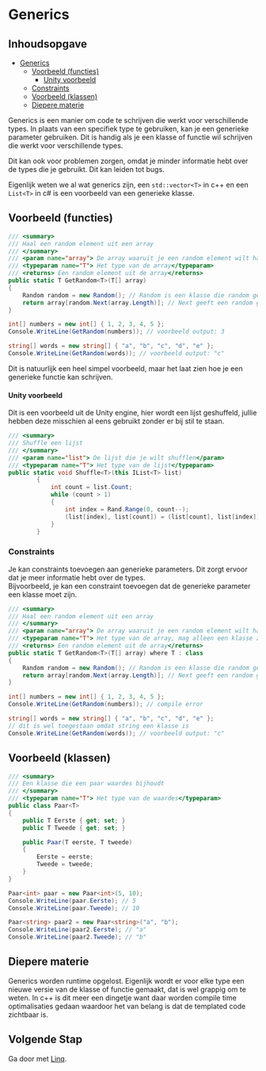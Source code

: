 ﻿# Generics

## Inhoudsopgave

- [Generics](#generics)
    - [Voorbeeld (functies)](#voorbeeld-functies)
        - [Unity voorbeeld](#unity-voorbeeld)
    - [Constraints](#constraints)
    - [Voorbeeld (klassen)](#voorbeeld-klassen)
    - [Diepere materie](#diepere-materie)

Generics is een manier om code te schrijven die werkt voor verschillende types. In plaats van een specifiek type te
gebruiken, kan je een generieke parameter gebruiken. Dit is handig als je een klasse of functie wil schrijven die werkt
voor verschillende types.

Dit kan ook voor problemen zorgen, omdat je minder informatie hebt over de types die je gebruikt. Dit kan leiden tot
bugs.

Eigenlijk weten we al wat generics zijn, een `std::vector<T>` in c++ en een `List<T>` in c# is een voorbeeld van een
generieke klasse.

## Voorbeeld (functies)

```csharp
/// <summary>
/// Haal een random element uit een array
/// </summary>
/// <param name="array"> De array waaruit je een random element wilt halen</param>
/// <typeparam name="T"> Het type van de array</typeparam>
/// <returns> Een random element uit de array</returns>
public static T GetRandom<T>(T[] array)
{
    Random random = new Random(); // Random is een klasse die random getallen genereert
    return array[random.Next(array.Length)]; // Next geeft een random getal tussen 0 en array.Length
}

int[] numbers = new int[] { 1, 2, 3, 4, 5 };
Console.WriteLine(GetRandom(numbers)); // voorbeeld output: 3

string[] words = new string[] { "a", "b", "c", "d", "e" };
Console.WriteLine(GetRandom(words)); // voorbeeld output: "c"
```

Dit is natuurlijk een heel simpel voorbeeld, maar het laat zien hoe je een generieke functie kan schrijven.

#### Unity voorbeeld

Dit is een voorbeeld uit de Unity engine, hier wordt een lijst geshuffeld, jullie hebben deze misschien al eens gebruikt
zonder er bij stil te staan.

```csharp
/// <summary>
/// Shuffle een lijst
/// </summary>
/// <param name="list"> De lijst die je wilt shufflen</param>
/// <typeparam name="T"> Het type van de lijst</typeparam>
public static void Shuffle<T>(this IList<T> list)
        {
            int count = list.Count;
            while (count > 1)
            {
                int index = Rand.Range(0, count--);
                (list[index], list[count]) = (list[count], list[index]);
            }
        }
```

### Constraints

Je kan constraints toevoegen aan generieke parameters. Dit zorgt ervoor dat je meer informatie hebt over de types. \
Bijvoorbeeld, je kan een constraint toevoegen dat de generieke parameter een klasse moet zijn.

```csharp
/// <summary>
/// Haal een random element uit een array
/// </summary>
/// <param name="array"> De array waaruit je een random element wilt halen</param>
/// <typeparam name="T"> Het type van de array, mag alleen een klasse zijn</typeparam>
/// <returns> Een random element uit de array</returns>
public static T GetRandom<T>(T[] array) where T : class
{
    Random random = new Random(); // Random is een klasse die random getallen genereert
    return array[random.Next(array.Length)]; // Next geeft een random getal tussen 0 en array.Length
}

int[] numbers = new int[] { 1, 2, 3, 4, 5 };
Console.WriteLine(GetRandom(numbers)); // compile error

string[] words = new string[] { "a", "b", "c", "d", "e" };
// dit is wel toegestaan omdat string een klasse is
Console.WriteLine(GetRandom(words)); // voorbeeld output: "c"
```

## Voorbeeld (klassen)

```csharp
/// <summary>
/// Een klasse die een paar waardes bijhoudt
/// </summary>
/// <typeparam name="T"> Het type van de waardes</typeparam>
public class Paar<T>
{
    public T Eerste { get; set; }
    public T Tweede { get; set; }

    public Paar(T eerste, T tweede)
    {
        Eerste = eerste;
        Tweede = tweede;
    }
}

Paar<int> paar = new Paar<int>(5, 10);
Console.WriteLine(paar.Eerste); // 5
Console.WriteLine(paar.Tweede); // 10

Paar<string> paar2 = new Paar<string>("a", "b");
Console.WriteLine(paar2.Eerste); // "a"
Console.WriteLine(paar2.Tweede); // "b"
```

## Diepere materie

Generics worden runtime opgelost. Eigenlijk wordt er voor elke type een nieuwe versie van de klasse of functie gemaakt,
dat is wel grappig om te weten. In c++ is dit meer een dingetje want daar worden compile time optimalisaties gedaan
waardoor het van belang is dat de templated code zichtbaar is.

## Volgende Stap

Ga door met [Linq](../linq/README.md).
